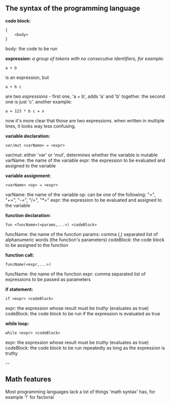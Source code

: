 ## The syntax of the programming language

**code block:**
```
{
    <body>
}
```
body: the code to be run

**expression:**
*a group of tokens with no consecutive identifiers, for example:*
```
a + b
```
is an expression, but
```
a + b c
```
are *two expressions* - first one, 'a + b', adds 'a' and 'b' together. the second one is just 'c'. another example:
```
a = 123 * b c = x
```
now it's more clear that those are two expressions. when written in multiple lines, it looks way less confusing.


**variable declaration:**
```
var/mut <varName> = <expr>
```
var/mut: either 'var' or 'mut', determines whether the variable is mutable
varName: the name of the variable
expr: the expression to be evaluated and assigned to the variable

**variable assignment:**
```
<varName> <op> = <expr>
```
varName: the name of the variable
op: can be one of the following: "=", "+=", "-=", "/=", "*="
expr: the expression to be evaluated and assigned to the variable

**function declaration:**
```
fun <funcName>(<params,...>) <codeBlock>
```
funcName: the name of the function
params: comma (,) separated list of alphanumeric words (the function's parameters)
codeBlock: the code block to be assigned to the function

**function call:**
```
funcName(<expr,...>)
```
funcName: the name of the function
expr: comma separated list of expressions to be passed as parameters

**if statement:**
```
if <expr> <codeBlock>
```
expr: the expression whose result must be *truthy* (evaluates as true)
codeBlock: the code block to be run if the expression is evaluated as true

**while loop:**
```
while <expr> <codeBlock>
```
expr: the expression whose result must be *truthy* (evaluates as true)
codeBlock: the code block to be run repeatedly as long as the expression is truthy

--
## Math features
Most programming languages lack a lot of things 'math syntax' has, for example '!' for factorial
